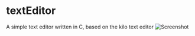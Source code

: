 # textEditor
A simple text editor written in C, based on the kilo text editor
![Screenshot](screenshot.jpg?raw=true "Screenshot")
